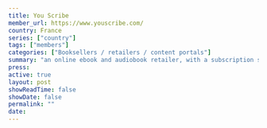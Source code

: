 ```yaml
---
title: You Scribe
member_url: https://www.youscribe.com/
country: France
series: ["country"] 
tags: ["members"]
categories: ["Booksellers / retailers / content portals"]
summary: "an online ebook and audiobook retailer, with a subscription service active in France and in 11 African countries."
press:
active: true
layout: post
showReadTime: false
showDate: false
permalink: ""
date: 
---
```

